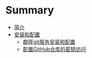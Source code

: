 # Summary

* [简介](README.md)
* [安装和配置](Install/README.md)
    * [群晖git服务安装和配置](Install/InstallToSynology.md)
    * [配置GitHub仓库的密钥访问](Install/SSHToGitHub.md)

